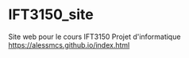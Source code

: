 # IFT3150_site
Site web pour le cours IFT3150 Projet d'informatique   
https://alessmcs.github.io/index.html
